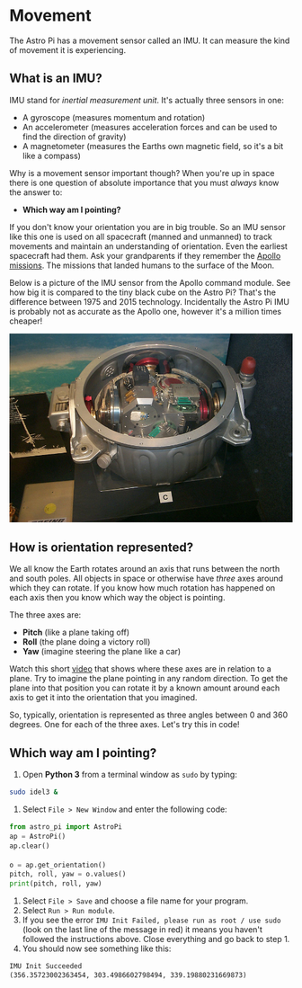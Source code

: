 # Movement

The Astro Pi has a movement sensor called an IMU. It can measure the kind of movement it is experiencing.

## What is an IMU?

IMU stand for *inertial measurement unit*. It's actually three sensors in one:

- A gyroscope (measures momentum and rotation)
- An accelerometer (measures acceleration forces and can be used to find the direction of gravity)
- A magnetometer (measures the Earths own magnetic field, so it's a bit like a compass)

Why is a movement sensor important though? When you're up in space there is one question of absolute importance that you must *always* know the answer to:

- **Which way am I pointing?**

If you don't know your orientation you are in big trouble. So an IMU sensor like this one is used on all spacecraft (manned and unmanned) to track movements and maintain an understanding of orientation. Even the earliest spacecraft had them. Ask your grandparents if they remember the [Apollo missions](http://en.wikipedia.org/wiki/Apollo_program). The missions that landed humans to the surface of the Moon.

Below is a picture of the IMU sensor from the Apollo command module. See how big it is compared to the tiny black cube on the Astro Pi? That's the difference between 1975 and 2015 technology. Incidentally the Astro Pi IMU is probably not as accurate as the Apollo one, however it's a million times cheaper!

![](images/apollo_imu.jpg)

## How is orientation represented?

We all know the Earth rotates around an axis that runs between the north and south poles. All objects in space or otherwise have *three* axes around which they can rotate. If you know how much rotation has happened on each axis then you know which way the object is pointing.

The three axes are:

- **Pitch** (like a plane taking off)
- **Roll** (the plane doing a victory roll)
- **Yaw** (imagine steering the plane like a car)

Watch this short [video](https://www.youtube.com/watch?v=pQ24NtnaLl8) that shows where these axes are in relation to a plane. Try to imagine the plane pointing in any random direction. To get the plane into that position you can rotate it by a known amount around each axis to get it into the orientation that you imagined.

So, typically, orientation is represented as three angles between 0 and 360 degrees. One for each of the three axes. Let's try this in code!

## Which way am I pointing?

1. Open **Python 3** from a terminal window as `sudo` by typing:
  
  ```bash
  sudo idel3 &
  ```

1. Select `File > New Window` and enter the following code:

  ```python
  from astro_pi import AstroPi
  ap = AstroPi()
  ap.clear()
  
  o = ap.get_orientation()
  pitch, roll, yaw = o.values()
  print(pitch, roll, yaw)
  ```

1. Select `File > Save` and choose a file name for your program.
1. Select `Run > Run module`.
1. If you see the error `IMU Init Failed, please run as root / use sudo` (look on the last line of the message in red) it means you haven't followed the instructions above. Close everything and go back to step 1.
1. You should now see something like this: 
  
  ```
  IMU Init Succeeded
  (356.35723002363454, 303.4986602798494, 339.19880231669873)
  ```

